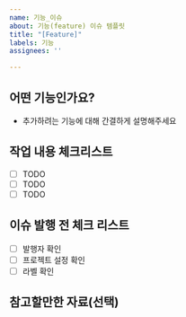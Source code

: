 ```yaml
---
name: 기능_이슈
about: 기능(feature) 이슈 템플릿
title: "[Feature]"
labels: 기능
assignees: ''

---
```


## 어떤 기능인가요?

- 추가하려는 기능에 대해 간결하게 설명해주세요

## 작업 내용 체크리스트

- [ ] TODO
- [ ] TODO
- [ ] TODO

## 이슈 발행 전 체크 리스트

- [ ] 발행자 확인
- [ ] 프로젝트 설정 확인
- [ ] 라벨 확인

## 참고할만한 자료(선택)
